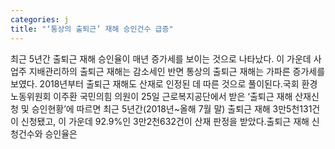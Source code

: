 ```yaml
---
categories: j
title: "‘통상의 출퇴근’ 재해 승인건수 급증"
---
```

최근 5년간 출퇴근 재해 승인율이 매년 증가세를 보이는 것으로 나타났다. 이 가운데 사업주 지배관리하의 출퇴근 재해는 감소세인 반면 통상의 출퇴근 재해는 가파른 증가세를 보였다. 2018년부터 출퇴근 재해도 산재로 인정된 데 따른 것으로 풀이된다.국회 환경노동위원회 이주환 국민의힘 의원이 25일 근로복지공단에서 받은 ‘출퇴근 재해 산재신청 및 승인현황’에 따르면 최근 5년간(2018년~올해 7월 말) 출퇴근 재해 3만5천131건이 신청됐고, 이 가운데 92.9%인 3만2천632건이 산재 판정을 받았다.출퇴근 재해 신청건수와 승인율은